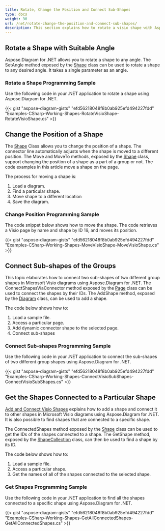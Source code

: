 ```yaml
---
title: Rotate, Change the Position and Connect Sub-Shapes
type: docs
weight: 30
url: /net/rotate-change-the-position-and-connect-sub-shapes/
description: This section explains how to rotate a visio shape with Aspose.Diagram.
---
```


## **Rotate a Shape with Suitable Angle**
Aspose.Diagram for .NET allows you to rotate a shape to any angle. The SetAngle method exposed by the [Shape](http://www.aspose.com/api/net/diagram/aspose.diagram/shape) class can be used to rotate a shape to any desired angle. It takes a single parameter as an angle.
### **Rotate a Shape Programming Sample**
Use the following code in your .NET application to rotate a shape using Aspose.Diagram for .NET.

{{< gist "aspose-diagram-gists" "efd56218048f8b0ab925efd494227fdd" "Examples-CSharp-Working-Shapes-RotateVisioShape-RotateVisioShape.cs" >}}
## **Change the Position of a Shape**
The [Shape](http://www.aspose.com/api/net/diagram/aspose.diagram/shape) Class allows you to change the position of a shape. The connector line automatically adjusts when the shape is moved to a different position. The Move and MoveTo methods, exposed by the [Shape](http://www.aspose.com/api/net/diagram/aspose.diagram/shape) class, support changing the position of a shape as a part of a group or not. The code examples in this article move a shape on the page.

The process for moving a shape is:

1. Load a diagram.
1. Find a particular shape.
1. Move shape to a different location
1. Save the diagram.
### **Change Position Programming Sample**
The code snippet below shows how to move the shape. The code retrieves a Visio page by name and shape by ID 16, and moves its position.

{{< gist "aspose-diagram-gists" "efd56218048f8b0ab925efd494227fdd" "Examples-CSharp-Working-Shapes-MoveVisioShape-MoveVisioShape.cs" >}}
## **Connect Sub-shapes of the Groups**
This topic elaborates how to connect two sub-shapes of two different group shapes in Microsoft Visio diagrams using Aspose.Diagram for .NET. The ConnectShapesViaConnector method exposed by the [Page](http://www.aspose.com/api/net/diagram/aspose.diagram/page) class can be used to connect the shapes by their IDs. The AddShape method, exposed by the [Diagram](http://www.aspose.com/api/net/diagram/aspose.diagram/diagram) class, can be used to add a shape.

The code below shows how to:

1. Load a sample file.
1. Access a particular page.
1. Add dynamic connector shape to the selected page.
1. Connect sub-shapes
### **Connect Sub-shapes Programming Sample**
Use the following code in your .NET application to connect the sub-shapes of two different group shapes using Aspose.Diagram for .NET.

{{< gist "aspose-diagram-gists" "efd56218048f8b0ab925efd494227fdd" "Examples-CSharp-Working-Shapes-ConnectVisioSubShapes-ConnectVisioSubShapes.cs" >}}
## **Get the Shapes Connected to a Particular Shape**
[Add and Connect Visio Shapes](https://docs.aspose.com/diagram/net/add-retrieve-copy-and-read-visio-shape-data/) explains how to add a shape and connect it to other shapes in Microsoft Visio diagrams using Aspose.Diagram for .NET. It is also possible to find shapes that are connected to a specific shape.

The ConnectedShapes method exposed by the [Shape](http://www.aspose.com/api/net/diagram/aspose.diagram/shape) class can be used to get the IDs of the shapes connected to a shape. The GetShape method, exposed by the [ShapeCollection](http://www.aspose.com/api/net/diagram/aspose.diagram/shapecollection) class, can then be used to find a shape by its ID.

The code below shows how to:

1. Load a sample file.
1. Access a particular shape.
1. Get the names of all of the shapes connected to the selected shape.
### **Get Shapes Programming Sample**
Use the following code in your .NET application to find all the shapes connected to a specific shape using Aspose.Diagram for .NET.

{{< gist "aspose-diagram-gists" "efd56218048f8b0ab925efd494227fdd" "Examples-CSharp-Working-Shapes-GetAllConnectedShapes-GetAllConnectedShapes.cs" >}}
